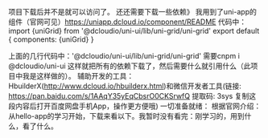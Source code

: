 项目下载后并不是就可以访问了。
还还需要下载一些依赖》
我用到了uni-app的组件（官网可见）https://uniapp.dcloud.io/component/README
代码中：
import {uniGrid} from '@dcloudio/uni-ui/lib/uni-grid/uni-grid'
export default {
    components: {uniGrid}
}


上面的几行代码中：'@dcloudio/uni-ui/lib/uni-grid/uni-grid'
需要cnpm i @dcloudio/uni-ui
这样就把所有的依赖下载了，然后需要什么就引用什么（此项目中我是这样做的）。
辅助开发的工具：HbuilderX(http://www.dcloud.io/hbuilderx.html)和微信开发者工具(链接: https://pan.baidu.com/s/1AAqY35yEqCbsrO0CKSrwfQ 提取码: 3sys 复制这段内容后打开百度网盘手机App，操作更方便哦)
一切准备就绪：
根据官网介绍：从hello-app的学习开始，下载来看以下。我暂时没有看完：刚学习的，用到什么，看了什么。
